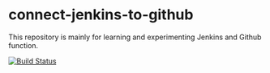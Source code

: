 # connect-jenkins-to-github
This repository is mainly for learning and experimenting Jenkins and Github function. 

[![Build Status](http://ec2-54-158-38-28.compute-1.amazonaws.com/buildStatus/icon?job=connect-jenkins-to-github)](http://ec2-54-158-38-28.compute-1.amazonaws.com/job/connect-jenkins-to-github/)
